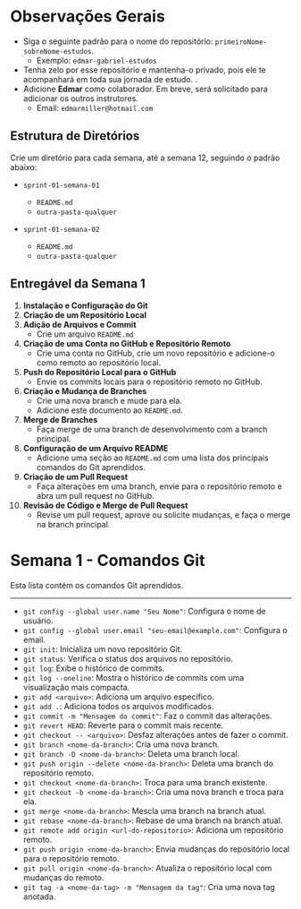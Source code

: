 # Observações Gerais

- Siga o seguinte padrão para o nome do repositório: `primeiroNome-sobreNome-estudos`. 
  - Exemplo: `edmar-gabriel-estudos`
- Tenha zelo por esse repositório e mantenha-o privado, pois ele te acompanhará em toda sua jornada de estudo. .
- Adicione **Edmar** como colaborador. Em breve, será solicitado para adicionar os outros instrutores. 
  - Email: `edmarmiller@hotmail.com`

## Estrutura de Diretórios

Crie um diretório para cada semana, até a semana 12, seguindo o padrão abaixo:

- `sprint-01-semana-01`
  - `README.md`
  - `outra-pasta-qualquer`

- `sprint-01-semana-02`
  - `README.md`
  - `outra-pasta-qualquer`

## Entregável da Semana 1

1. **Instalação e Configuração do Git**
2. **Criação de um Repositório Local**
3. **Adição de Arquivos e Commit**
   - Crie um arquivo `README.md`
4. **Criação de uma Conta no GitHub e Repositório Remoto**
   - Crie uma conta no GitHub, crie um novo repositório e adicione-o como remoto ao repositório local.
5. **Push do Repositório Local para o GitHub**
   - Envie os commits locais para o repositório remoto no GitHub.
6. **Criação e Mudança de Branches**
   - Crie uma nova branch e mude para ela.
   - Adicione este documento ao `README.md`.
7. **Merge de Branches**
   - Faça merge de uma branch de desenvolvimento com a branch principal.
8. **Configuração de um Arquivo README**
   - Adicione uma seção ao `README.md` com uma lista dos principais comandos do Git aprendidos.
9. **Criação de um Pull Request**
   - Faça alterações em uma branch, envie para o repositório remoto e abra um pull request no GitHub.
10. **Revisão de Código e Merge de Pull Request**
    - Revise um pull request, aprove ou solicite mudanças, e faça o merge na branch principal.

# Semana 1 - Comandos Git

Esta lista contém os comandos Git aprendidos.

---

- `git config --global user.name "Seu Nome"`: Configura o nome de usuário.
- `git config --global user.email "seu-email@example.com"`: Configura o email.
- `git init`: Inicializa um novo repositório Git.
- `git status`: Verifica o status dos arquivos no repositório.
- `git log`: Exibe o histórico de commits.
- `git log --oneline`: Mostra o histórico de commits com uma visualização mais compacta.
- `git add <arquivo>`: Adiciona um arquivo específico.
- `git add .`: Adiciona todos os arquivos modificados.
- `git commit -m "Mensagem do commit"`: Faz o commit das alterações.
- `git revert HEAD`: Reverte para o commit mais recente.
- `git checkout -- <arquivo>`: Desfaz alterações antes de fazer o commit.
- `git branch <nome-da-branch>`: Cria uma nova branch.
- `git branch -D <nome-da-branch>`: Deleta uma branch local.
- `git push origin --delete <nome-da-branch>`: Deleta uma branch do repositório remoto.
- `git checkout <nome-da-branch>`: Troca para uma branch existente.
- `git checkout -b <nome-da-branch>`: Cria uma nova branch e troca para ela.
- `git merge <nome-da-branch>`: Mescla uma branch na branch atual.
- `git rebase <nome-da-branch>`: Rebase de uma branch na branch atual.
- `git remote add origin <url-do-repositorio>`: Adiciona um repositório remoto.
- `git push origin <nome-da-branch>`: Envia mudanças do repositório local para o repositório remoto.
- `git pull origin <nome-da-branch>`: Atualiza o repositório local com mudanças do remoto.
- `git tag -a <nome-da-tag> -m "Mensagem da tag"`: Cria uma nova tag anotada.
